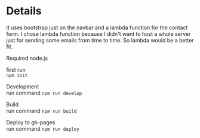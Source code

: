 # Details

It uses bootstrap just on the navbar and a lambda function for the contact form. I chose lambda function because I didn't want to host a whole server just for sending some emails from time to time. So lambda would be a better fit.
 
Required node.js

first run  
`npm init`

Development  
run command `npm run develop`

Build  
run command `npm run build`

Deploy to gh-pages  
run command `npm run deploy`
